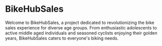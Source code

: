 # BikeHubSales
Welcome to BikeHubSales, a project dedicated to revolutionizing the bike sales experience for diverse age groups. From enthusiastic adolescents to active middle aged individuals and seasoned cyclists enjoying their golden years, BikeHubSales caters to everyone's biking needs.
